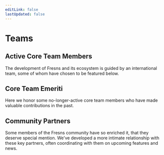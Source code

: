 ```yaml
---
editLink: false
lastUpdated: false
---
```


<script setup>
import { VPTeamMembers } from 'vitepress/theme'

const members = [
    {
        avatar: 'https://files.fresns.org/docs/avatars/jevan-tang.jpg',
        name: 'Jevan Tang',
        title: 'Creator',
        links: [
            {
                icon: {
                    svg: '<svg xmlns="http://www.w3.org/2000/svg" viewBox="0 0 512 512"><path d="M172.2 226.8c-14.6-2.9-28.2 8.9-28.2 23.8V301c0 10.2 7.1 18.4 16.7 22c18.2 6.8 31.3 24.4 31.3 45c0 26.5-21.5 48-48 48s-48-21.5-48-48V120c0-13.3-10.7-24-24-24H24c-13.3 0-24 10.7-24 24v248c0 89.5 82.1 160.2 175 140.7c54.4-11.4 98.3-55.4 109.7-109.7c17.4-82.9-37-157.2-112.5-172.2zM209 0c-9.2-.5-17 6.8-17 16v31.6c0 8.5 6.6 15.5 15 15.9c129.4 7 233.4 112 240.9 241.5c.5 8.4 7.5 15 15.9 15h32.1c9.2 0 16.5-7.8 16-17C503.4 139.8 372.2 8.6 209 0zm.3 96c-9.3-.7-17.3 6.7-17.3 16.1v32.1c0 8.4 6.5 15.3 14.8 15.9c76.8 6.3 138 68.2 144.9 145.2c.8 8.3 7.6 14.7 15.9 14.7h32.2c9.3 0 16.8-8 16.1-17.3c-8.4-110.1-96.5-198.2-206.6-206.7z"/></svg>'
                },
                link: 'https://tangjie.me'
            },
            { icon: 'github', link: 'https://github.com/jevantang' },
            { icon: 'twitter', link: 'https://twitter.com/JevanTang' },
            { icon: 'youtube', link: 'https://www.youtube.com/@pmtangjie' },
        ]
    },
    {
        avatar: 'https://files.fresns.org/docs/avatars/mouyong.jpg',
        name: 'Yong Mou',
        title: 'Developer',
        links: [
            { icon: 'github', link: 'https://github.com/mouyong' },
        ]
    },
    {
        avatar: 'https://files.fresns.org/docs/avatars/tracy-yuan.jpg',
        name: 'Tracy Yuan',
        title: 'Tester',
        links: [
            { icon: 'github', link: 'https://github.com/tracy-yq' },
        ]
    },
]

const oldMembers = [
]
</script>

# Teams

## Active Core Team Members

The development of Fresns and its ecosystem is guided by an international team, some of whom have chosen to be featured below.

<VPTeamMembers size="small" :members="members" />

## Core Team Emeriti

Here we honor some no-longer-active core team members who have made valuable contributions in the past.

<VPTeamMembers size="small" :members="oldMembers" />

## Community Partners

Some members of the Fresns community have so enriched it, that they deserve special mention. We've developed a more intimate relationship with these key partners, often coordinating with them on upcoming features and news.

